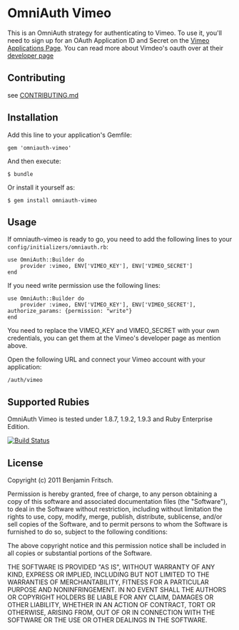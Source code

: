 # OmniAuth Vimeo

This is an OmniAuth strategy for authenticating to Vimeo. To
use it, you'll need to sign up for an OAuth Application ID and Secret
on the [Vimeo Applications Page](https://developer.vimeo.com/apps).
You can read more about Vimdeo's oauth over at their [developer page](https://developer.vimeo.com/apis/advanced#oauth)

## Contributing

see [CONTRIBUTING.md][contributing]

[contributing]: https://github.com/beanieboi/omniauth-vimeo/blob/master/CONTRIBUTING.md

## Installation

Add this line to your application's Gemfile:

    gem 'omniauth-vimeo'

And then execute:

    $ bundle

Or install it yourself as:

    $ gem install omniauth-vimeo

## Usage

If omniauth-vimeo is ready to go, you need to add the following lines to your `config/initializers/omniauth.rb`:

    use OmniAuth::Builder do
        provider :vimeo, ENV['VIMEO_KEY'], ENV['VIMEO_SECRET']
    end

If you need write permission use the following lines:

    use OmniAuth::Builder do
        provider :vimeo, ENV['VIMEO_KEY'], ENV['VIMEO_SECRET'], authorize_params: {permission: "write"}
    end

You need to replace the VIMEO_KEY and VIMEO_SECRET with your own credentials, you can get them at the Vimeo's developer page as mention above.

Open the following URL and connect your Vimeo account with your application:

    /auth/vimeo

## Supported Rubies

OmniAuth Vimeo is tested under 1.8.7, 1.9.2, 1.9.3 and Ruby Enterprise Edition.

[![Build Status](https://secure.travis-ci.org/beanieboi/omniauth-vimeo.png?branch=master)](http://travis-ci.org/beanieboi/omniauth-vimeo)

## License

Copyright (c) 2011 Benjamin Fritsch.

Permission is hereby granted, free of charge, to any person obtaining a copy of this software and associated documentation files (the "Software"), to deal in the Software without restriction, including without limitation the rights to use, copy, modify, merge, publish, distribute, sublicense, and/or sell copies of the Software, and to permit persons to whom the Software is furnished to do so, subject to the following conditions:

The above copyright notice and this permission notice shall be included in all copies or substantial portions of the Software.

THE SOFTWARE IS PROVIDED "AS IS", WITHOUT WARRANTY OF ANY KIND, EXPRESS OR IMPLIED, INCLUDING BUT NOT LIMITED TO THE WARRANTIES OF MERCHANTABILITY, FITNESS FOR A PARTICULAR PURPOSE AND NONINFRINGEMENT. IN NO EVENT SHALL THE AUTHORS OR COPYRIGHT HOLDERS BE LIABLE FOR ANY CLAIM, DAMAGES OR OTHER LIABILITY, WHETHER IN AN ACTION OF CONTRACT, TORT OR OTHERWISE, ARISING FROM, OUT OF OR IN CONNECTION WITH THE SOFTWARE OR THE USE OR OTHER DEALINGS IN THE SOFTWARE.
